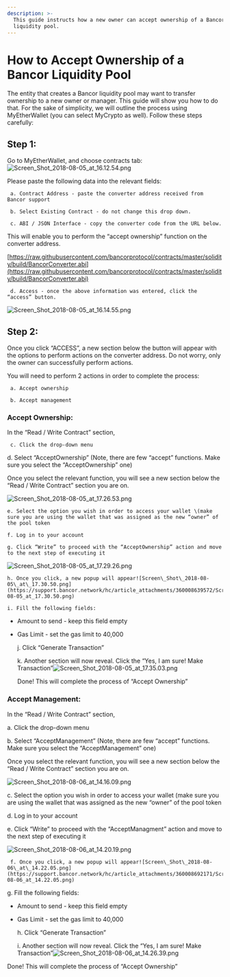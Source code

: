 ```yaml
---
description: >-
  This guide instructs how a new owner can accept ownership of a Bancor
  liquidity pool.
---
```


# How to Accept Ownership of a Bancor Liquidity Pool

The entity that creates a Bancor liquidity pool may want to transfer ownership to a new owner or manager. This guide will show you how to do that. For the sake of simplicity, we will outline the process using MyEtherWallet \(you can select MyCrypto as well\). Follow these steps carefully:

## Step 1:

Go to MyEtherWallet, and choose contracts tab:![Screen\_Shot\_2018-08-05\_at\_16.12.54.png](https://support.bancor.network/hc/article_attachments/360008672831/Screen_Shot_2018-08-05_at_16.12.54.png)

Please paste the following data into the relevant fields:

```text
 a. Contract Address - paste the converter address received from Bancor support

 b. Select Existing Contract - do not change this drop down.

 c. ABI / JSON Interface - copy the converter code from the URL below. 
```

This will enable you to perform the “accept ownership” function on the converter address.

[https://raw.githubusercontent.com/bancorprotocol/contracts/master/solidity/build/BancorConverter.abi](https://raw.githubusercontent.com/bancorprotocol/contracts/master/solidity/build/BancorConverter.abi)

```text
 d. Access - once the above information was entered, click the “access” button. 
```

![Screen\_Shot\_2018-08-05\_at\_16.14.55.png](https://support.bancor.network/hc/article_attachments/360008672851/Screen_Shot_2018-08-05_at_16.14.55.png)

## Step 2:

Once you click “ACCESS”, a new section below the button will appear with the options to perform actions on the converter address. Do not worry, only the owner can successfully perform actions.

You will need to perform 2 actions in order to complete the process:

```text
 a. Accept ownership

 b. Accept management
```

### Accept Ownership:

In the “Read / Write Contract” section,

```text
 c. Click the drop-down menu
```

d. Select “AcceptOwnership” \(Note, there are few “accept” functions. Make sure you select the “AcceptOwnership” one\)

Once you select the relevant function, you will see a new section below the “Read / Write Contract” section you are on.

![Screen\_Shot\_2018-08-05\_at\_17.26.53.png](https://support.bancor.network/hc/article_attachments/360008639512/Screen_Shot_2018-08-05_at_17.26.53.png)

```text
e. Select the option you wish in order to access your wallet \(make sure you are using the wallet that was assigned as the new “owner” of the pool token

f. Log in to your account

g. Click “Write” to proceed with the “AcceptOwnership” action and move to the next step of executing it
```

![Screen\_Shot\_2018-08-05\_at\_17.29.26.png](https://support.bancor.network/hc/article_attachments/360008639552/Screen_Shot_2018-08-05_at_17.29.26.png)

```text
h. Once you click, a new popup will appear![Screen\_Shot\_2018-08-05\_at\_17.30.50.png](https://support.bancor.network/hc/article_attachments/360008639572/Screen_Shot_2018-08-05_at_17.30.50.png)

i. Fill the following fields:
```

* Amount to send - keep this field empty
* Gas Limit - set the gas limit to 40,000

  j. Click “Generate Transaction”

  k. Another section will now reveal. Click the “Yes, I am sure! Make Transaction”![Screen\_Shot\_2018-08-05\_at\_17.35.03.png](https://support.bancor.network/hc/article_attachments/360008639632/Screen_Shot_2018-08-05_at_17.35.03.png)

  Done! This will complete the process of “Accept Ownership”

### Accept Management:

In the “Read / Write Contract” section,

a. Click the drop-down menu

b. Select “AcceptManagement” \(Note, there are few “accept” functions. Make sure you select the “AcceptManagement” one\)

Once you select the relevant function, you will see a new section below the “Read / Write Contract” section you are on.

![Screen\_Shot\_2018-08-06\_at\_14.16.09.png](https://support.bancor.network/hc/article_attachments/360008691931/Screen_Shot_2018-08-06_at_14.16.09.png)

c. Select the option you wish in order to access your wallet \(make sure you are using the wallet that was assigned as the new “owner” of the pool token

d. Log in to your account

e. Click “Write” to proceed with the “AcceptManagment” action and move to the next step of executing it

![Screen\_Shot\_2018-08-06\_at\_14.20.19.png](https://support.bancor.network/hc/article_attachments/360008656712/Screen_Shot_2018-08-06_at_14.20.19.png)

```text
 f. Once you click, a new popup will appear![Screen\_Shot\_2018-08-06\_at\_14.22.05.png](https://support.bancor.network/hc/article_attachments/360008692171/Screen_Shot_2018-08-06_at_14.22.05.png)
```

g. Fill the following fields:

* Amount to send - keep this field empty
* Gas Limit - set the gas limit to 40,000

  h. Click “Generate Transaction”

  i. Another section will now reveal. Click the “Yes, I am sure! Make Transaction”![Screen\_Shot\_2018-08-06\_at\_14.26.39.png](https://support.bancor.network/hc/article_attachments/360008692191/Screen_Shot_2018-08-06_at_14.26.39.png)

Done! This will complete the process of “Accept Ownership”


